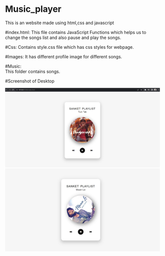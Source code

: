 # Music_player
This is an website made using html,css and javascript


#index.html:
	This file contains JavaScript Functions which helps us to change the songs list and also pause and play the songs.

#Css:
	Contains style.css file which has css styles for webpage.

#Images:
	It has different profile image for different songs.

#Music:  
	This folder contains songs.

#Screenshot of Desktop

![Screenshot](/SS1.jpg)
![Screenshot](/SS2.jpg)
